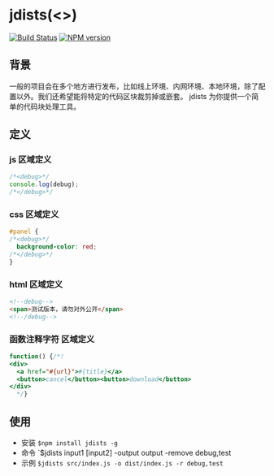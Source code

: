 # jdists(<>)

[![Build Status](https://img.shields.io/travis/zswang/jdists/master.svg)](https://travis-ci.org/zswang/jdists)
[![NPM version](https://img.shields.io/npm/v/jdists.svg)](http://badge.fury.io/js/jdists)

## 背景

一般的项目会在多个地方进行发布，比如线上环境、内网环境、本地环境，除了配置以外。我们还希望能将特定的代码区块裁剪掉或嵌套。
jdists 为你提供一个简单的代码块处理工具。

## 定义

### js 区域定义

```javascript
/*<debug>*/
console.log(debug);
/*</debug>*/
```

### css 区域定义

```css
#panel {
/*<debug>*/
  background-color: red;
/*</debug>*/
}
```

### html 区域定义

```html
<!--debug-->
<span>测试版本，请勿对外公开</span>
<!--/debug-->

```

### 函数注释字符 区域定义

```js
function() {/*!
<div>
  <a href="#{url}">#{title}</a>
  <button>cancel</button><button>download</button>
</div>
  */}
```

## 使用

* 安装 `$npm install jdists -g`
* 命令 `$jdists input1 [input2] -output output -remove debug,test
* 示例 `$jdists src/index.js -o dist/index.js -r debug,test`

